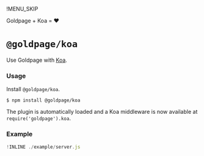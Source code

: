 !MENU_SKIP

Goldpage + Koa = :heart:

# `@goldpage/koa`

Use Goldpage with [Koa](https://github.com/koajs/koa).

### Usage

Install `@goldpage/koa`.

~~~shell
$ npm install @goldpage/koa
~~~

The plugin is automatically loaded and
a Koa middleware is now available at `require('goldpage').koa`.

### Example

~~~js
!INLINE ./example/server.js
~~~
